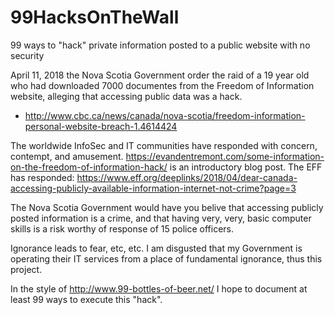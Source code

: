 # 99HacksOnTheWall
99 ways to "hack" private information posted to a public website with no security


April 11, 2018 the Nova Scotia Government order the raid of a 19 year old who had downloaded 7000 documentes from the Freedom of Information website, alleging that accessing public data was a hack. 

* http://www.cbc.ca/news/canada/nova-scotia/freedom-information-personal-website-breach-1.4614424

The worldwide InfoSec and IT communities have responded with concern, contempt, and amusement. https://evandentremont.com/some-information-on-the-freedom-of-information-hack/ is an introductory blog post. The EFF has responded: https://www.eff.org/deeplinks/2018/04/dear-canada-accessing-publicly-available-information-internet-not-crime?page=3 

The Nova Scotia Government would have you belive that accessing publicly posted information is a crime, and that having very, very, basic computer skills is a risk worthy of response of 15 police officers.

Ignorance leads to fear, etc, etc. I am disgusted that my Government is operating their IT services from a place of fundamental ignorance, thus this project.

In the style of http://www.99-bottles-of-beer.net/ I hope to document at least 99 ways to execute this "hack".
